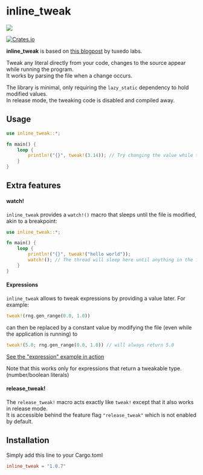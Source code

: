 # inline_tweak

![](https://i.imgur.com/DZrg910.gif)

[![Crates.io](https://img.shields.io/crates/v/inline_tweak.svg)](https://crates.io/crates/inline_tweak)

**inline_tweak** is based on [this blogpost](http://blog.tuxedolabs.com/2018/03/13/hot-reloading-hardcoded-parameters.html)
by tuxedo labs.  

Tweak any literal directly from your code, changes to the source appear while running the program.  
It works by parsing the file when a change occurs.  

The library is minimal, only requiring the `lazy_static` dependency to hold modified values.  
In release mode, the tweaking code is disabled and compiled away.  

## Usage

```rust
use inline_tweak::*;

fn main() {
    loop {
        println!("{}", tweak!(3.14)); // Try changing the value while the application is running
    }
}
```

## Extra features

#### watch!

`inline_tweak` provides a `watch!()` macro that sleeps until the file is modified, akin to a breakpoint:
```rust
use inline_tweak::*;

fn main() {
    loop {
        println!("{}", tweak!("hello world"));
        watch!(); // The thread will sleep here until anything in the file changes
    }
}
```

#### Expressions

`inline_tweak` allows to tweak expressions by providing a value later.
For example:
```rust
tweak!(rng.gen_range(0.0, 1.0))
``` 

can then be replaced by a constant value by modifying the file (even while the application is running) to
```rust
tweak!(5.0; rng.gen_range(0.0, 1.0)) // will always return 5.0
```

[See the "expression" example in action](https://i.imgur.com/pSvLNlI.mp4)

Note that this works only for expressions that return a tweakable type. (number/boolean literals)

#### release_tweak!

The `release_tweak!` macro acts exactly like `tweak!` except that it also works in release mode.  
It is accessible behind the feature flag `"release_tweak"` which is not enabled by default.  

## Installation

Simply add this line to your Cargo.toml

```toml
inline_tweak = "1.0.7"
```
